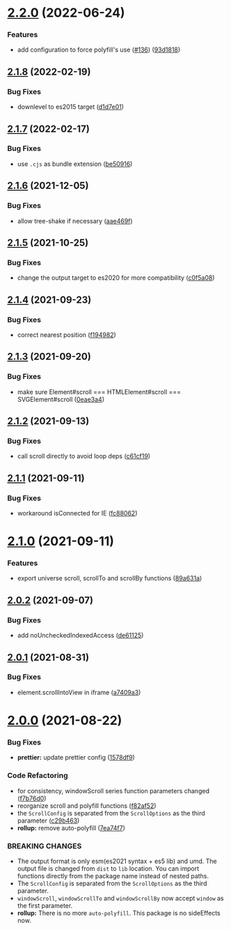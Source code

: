 # [2.2.0](https://github.com/magic-akari/seamless-scroll-polyfill/compare/v2.1.8...v2.2.0) (2022-06-24)


### Features

* add configuration to force polyfill's use ([#136](https://github.com/magic-akari/seamless-scroll-polyfill/issues/136)) ([93d1818](https://github.com/magic-akari/seamless-scroll-polyfill/commit/93d1818721bb1aa87859f033deaf2408b67a2797))

## [2.1.8](https://github.com/magic-akari/seamless-scroll-polyfill/compare/v2.1.7...v2.1.8) (2022-02-19)


### Bug Fixes

* downlevel to es2015 target ([d1d7e01](https://github.com/magic-akari/seamless-scroll-polyfill/commit/d1d7e0163f3f60230860cbd872ab07fca3145f72))

## [2.1.7](https://github.com/magic-akari/seamless-scroll-polyfill/compare/v2.1.6...v2.1.7) (2022-02-17)


### Bug Fixes

* use `.cjs` as bundle extension ([be50916](https://github.com/magic-akari/seamless-scroll-polyfill/commit/be50916c448fc4856464767a9fb20e3e318aa094))

## [2.1.6](https://github.com/magic-akari/seamless-scroll-polyfill/compare/v2.1.5...v2.1.6) (2021-12-05)


### Bug Fixes

* allow tree-shake if necessary ([aae469f](https://github.com/magic-akari/seamless-scroll-polyfill/commit/aae469f61abd921e40ebe87133011774e4be0d37))

## [2.1.5](https://github.com/magic-akari/seamless-scroll-polyfill/compare/v2.1.4...v2.1.5) (2021-10-25)


### Bug Fixes

* change the output target to es2020 for more compatibility ([c0f5a08](https://github.com/magic-akari/seamless-scroll-polyfill/commit/c0f5a08c19f3a2b7f467b7f227be04db2f27910d))

## [2.1.4](https://github.com/magic-akari/seamless-scroll-polyfill/compare/v2.1.3...v2.1.4) (2021-09-23)


### Bug Fixes

* correct nearest position ([f194982](https://github.com/magic-akari/seamless-scroll-polyfill/commit/f194982537532202d661aa158a006b519f99853d))

## [2.1.3](https://github.com/magic-akari/seamless-scroll-polyfill/compare/v2.1.2...v2.1.3) (2021-09-20)


### Bug Fixes

* make sure Element#scroll === HTMLElement#scroll === SVGElement#scroll ([0eae3a4](https://github.com/magic-akari/seamless-scroll-polyfill/commit/0eae3a48aa89702562c2dd6e51bf0eb95a055245))

## [2.1.2](https://github.com/magic-akari/seamless-scroll-polyfill/compare/v2.1.1...v2.1.2) (2021-09-13)


### Bug Fixes

* call scroll directly to avoid loop deps ([c61cf19](https://github.com/magic-akari/seamless-scroll-polyfill/commit/c61cf19b0e8a47bc2f91da8a9a1fa972eb5c73f3))

## [2.1.1](https://github.com/magic-akari/seamless-scroll-polyfill/compare/v2.1.0...v2.1.1) (2021-09-11)


### Bug Fixes

* workaround isConnected for IE ([fc88062](https://github.com/magic-akari/seamless-scroll-polyfill/commit/fc88062b3870af90c75a39d1c5a34953a79f4079))

# [2.1.0](https://github.com/magic-akari/seamless-scroll-polyfill/compare/v2.0.2...v2.1.0) (2021-09-11)


### Features

* export universe scroll, scrollTo and scrollBy functions ([89a631a](https://github.com/magic-akari/seamless-scroll-polyfill/commit/89a631a41eb25c36b560152ef006fba5439e70e8))

## [2.0.2](https://github.com/magic-akari/seamless-scroll-polyfill/compare/v2.0.1...v2.0.2) (2021-09-07)


### Bug Fixes

* add noUncheckedIndexedAccess ([de61125](https://github.com/magic-akari/seamless-scroll-polyfill/commit/de611259d4f9eab825be9e7260a8afacc12d44cf))

## [2.0.1](https://github.com/magic-akari/seamless-scroll-polyfill/compare/v2.0.0...v2.0.1) (2021-08-31)


### Bug Fixes

* element.scrollIntoView in iframe ([a7409a3](https://github.com/magic-akari/seamless-scroll-polyfill/commit/a7409a3b5ce5629cdcfde729aa84df3278b4308e))

# [2.0.0](https://github.com/magic-akari/seamless-scroll-polyfill/compare/v1.2.4...v2.0.0) (2021-08-22)


### Bug Fixes

* **prettier:** update prettier config ([1578df9](https://github.com/magic-akari/seamless-scroll-polyfill/commit/1578df9a4de46d4dafac3777f59655e19a9e9662))


### Code Refactoring

* for consistency, windowScroll series function parameters changed ([f7b76d0](https://github.com/magic-akari/seamless-scroll-polyfill/commit/f7b76d0577e4ece242fd798d2fc52a49ae98cc8a))
* reorganize scroll and polyfill functions ([f82af52](https://github.com/magic-akari/seamless-scroll-polyfill/commit/f82af529ac5101119fba555f9b69c6f45dabda01))
* the `ScrollConfig` is separated from the `ScrollOptions` as the third parameter ([c29b463](https://github.com/magic-akari/seamless-scroll-polyfill/commit/c29b4637d7741e66d2a2db769848ab87aaf7472b))
* **rollup:** remove auto-polyfill ([7ea74f7](https://github.com/magic-akari/seamless-scroll-polyfill/commit/7ea74f7691be17091963b4708ec311ef892727ea))


### BREAKING CHANGES

* The output format is only esm(es2021 syntax + es5 lib) and umd. The output file is
changed from `dist` to `lib` location. You can import functions directly from the package name
instead of nested paths.
* The `ScrollConfig` is separated from the `ScrollOptions` as the third parameter.
* `windowScroll`, `windowScrollTo` and `windowScrollBy` now accept `window` as the
first parameter.
* **rollup:** There is no more `auto-polyfill`. This package is no sideEffects now.
